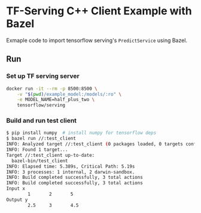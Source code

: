 # TF-Serving C++ Client Example with Bazel

Exmaple code to import tensorflow serving's `PredictService` using Bazel.

## Run

### Set up TF serving server

```sh
docker run -it --rm -p 8500:8500 \
    -v "$(pwd)/example_model:/models/:ro" \
    -e MODEL_NAME=half_plus_two \
    tensorflow/serving
```

### Build and run test client

```sh
$ pip install numpy  # install numpy for tensorflow deps
$ bazel run //:test_client
INFO: Analyzed target //:test_client (0 packages loaded, 0 targets configured).
INFO: Found 1 target...
Target //:test_client up-to-date:
  bazel-bin/test_client
INFO: Elapsed time: 5.389s, Critical Path: 5.19s
INFO: 3 processes: 1 internal, 2 darwin-sandbox.
INFO: Build completed successfully, 3 total actions
INFO: Build completed successfully, 3 total actions
Input x
        1       2       5
Output y
        2.5     3       4.5
```
